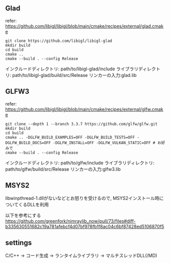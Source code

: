 
## Glad
refer: https://github.com/libigl/libigl/blob/main/cmake/recipes/external/glad.cmake

```shell
git clone https://github.com/libigl/libigl-glad
mkdir build
cd build
cmake ..
cmake --build . --config Release
```


インクルードディレクトリ: path/to/libigl-glad/include
ライブラリディレクトリ: path/to/libigl-glad/build/src/Release
リンカーの入力:glad.lib


## GLFW3
refer: https://github.com/libigl/libigl/blob/main/cmake/recipes/external/glfw.cmake

```shell
git clone --depth 1 --branch 3.3.7 https://github.com/glfw/glfw.git
mkdir build
cd build
cmake .. -DGLFW_BUILD_EXAMPLES=OFF -DGLFW_BUILD_TESTS=OFF -DGLFW_BUILD_DOCS=OFF -DGLFW_INSTALL=OFF -DGLFW_VULKAN_STATIC=OFF # お好みで
cmake --build . --config Release
```


インクルードディレクトリ: path/to/glfw/include
ライブラリディレクトリ: path/to/glfw/build/src/Release
リンカーの入力:glfw3.lib


## MSYS2
libwinpthread-1.dllがないなどとお怒りを受けるので, MSYS2インストール時についてくるDLLを利用

以下を参考にする
https://github.com/greenfork/nimraylib_now/pull/73/files#diff-b335630551682c19a781afebcf4d07bf978fb1f8ac04c6bf87428ed5106870f5

## settings
C/C++ -> コード生成 -> ランタイムライブラリ -> マルチスレッドDLL(/MD)



